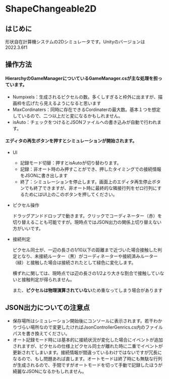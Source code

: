 # ShapeChangeable2D

## はじめに

形状自在計算機システムの2Dシミュレータです。Unityのバージョンは2022.3.6f1

## 操作方法

#### HierarchyのGameManagerについているGameManager.csが主な処理を担っています。
* Numpixels：生成されるピクセルの数。多くしすぎると枠外に出ますが、描画枠を広げたら見えるようになると思います
* MaxCordinaters：同時に存在できるCordinaterの最大数。基本１つを想定しているので、二つ以上だと変になるかもしれません。
* isAuto：チェックをつけるとJSONファイルへの書き込みが自動で行われます。

#### エディタの再生ボタンを押すとシミュレーションが開始されます。
* UI
  * 記録モード切替：押すとisAutoが切り替わります。
  * 記録：非オート時のみ押すことができ、押したタイミングでの接続情報をJSONに書き出します
  * 終了：シミュレーションを停止します。画面上のエディタ再生停止ボタンでも終了できますが、非オート時に最終的な隣接行列をゼロ行列にするためにはUI上のこのボタンを押してください。
 
* ピクセル操作

  ドラッグアンドドロップで動きます。クリックでコーディネーター（赤）を切り替えることも可能ですが。現時点ではJSON出力の関係上切り替えない方がいいです。

* 接続判定

  ピクセル同士が、一辺の長さの1/10以下の距離まで近づいた場合接触した判定となり、未接続ルーター（黒）がコーディネーターや接続済みルーター（緑）と接触した場合は接続されたとして緑色に変化します。

  横ずれに関しては、現時点では辺の長さの1/2より大きな割合で接触していないと接触判定が得られません。

  また、**ピクセルは物理演算されていない**ため重なってしまう場合があります

## JSON出力についての注意点

* 保存場所はシミュレーション開始後にコンソールに表示されます。若干わかりづらい場所なので変更したければJsonControllerGenrics.cs内のファイルパスを書き換えてください。
* オート記録モード時には基本的に接続状況が変化した場合にイベントが追加されますが、ピクセルの仕様上ピクセル同士が離れた時に二重でイベントが更新されてしまいます。接続情報が間違っているわけではないですが冗長になるので、もし問題あれば直します。オートモードは終了時にも無駄な行列が生成されるので、手間ですがオートモードを切って手動で記録したほうが綺麗なJSONになるかもしれません。
